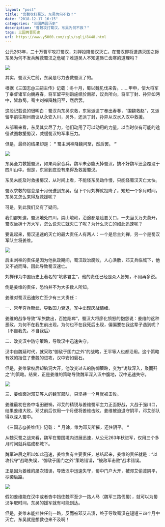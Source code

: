 ```yaml
---
layout: "post"
title: "曹魏攻打蜀汉，东吴为何不救？"
date: "2018-12-17 16:15"
categories: "三国两晋历史"
description: "曹魏攻打蜀汉，东吴为何不救？"
tags: 三国两晋历史
url: https://www.y5000.com/zgls/sglj/8448.html
---
```






公元263年，二十万曹军攻打蜀汉，刘禅投降蜀汉灭亡。在蜀汉即将遭遇灭国之际东吴为何不发兵解救蜀汉之危呢？难道吴人不知道唇亡齿寒的道理吗？

![](https://img.y5000.com/uploads/allimg/161227/8-16122G40302600.jpg)

其实，蜀汉灭亡前，东吴是尽力去救蜀汉了的。

根据《三国志@三嗣主传》记载：冬十月，蜀以魏见伐来告。......甲申，使大将军丁奉督诸军向魏寿春，将军留平别诣施绩於南郡，议兵所向，将军丁封、孙异如沔中，皆救蜀。蜀主刘禅降魏问至，然后罢。

这段记载说的很明白：蜀汉向东吴求救，东吴派遣丁奉出寿春，“围魏救赵”，又派留平前往荆州商议从永安入川，另外，还派丁封，孙异从汉水入汉中救援。

从部署来看，东吴其实尽了力，他们动用了可以动用的力量，以当时仅有可能的途径试图救援蜀汉，减缓蜀汉的军事压力。

但是，最终的结果却是： **“** 蜀主刘禅降魏问至，然后罢。 **”**

![](https://img.y5000.com/uploads/allimg/161227/142G35456-0.jpg)

东吴全力救援蜀汉，如果两家合兵，魏军未必能灭掉蜀汉，搞不好魏军还会覆没于四川山中。但是，东吴到底没有来得及救援蜀汉。

东吴未能及时救援蜀汉，从时间上看，不能怪东吴动作慢，只能怪蜀汉灭亡太快。

蜀汉求救的信息是十月份送到东吴，但下个月刘禅就投降了，短短一个多月时间，东吴又怎么来得及救援呢？

可是，到此我们又有了疑问。

我们都知道，蜀汉地处四川，崇山峻岭，沿途都是险要关口，一夫当关万夫莫开，蜀汉坐拥十万大军，怎么说灭亡就灭亡了呢？为什么灭亡的如此迅速呢？

要说起来，蜀汉迅速的灭亡的最大责任人有两人：一个是后主刘禅，另一个是蜀汉军队主将姜维。

![](https://img.y5000.com/uploads/allimg/161227/142G331X-1.jpg)

后主刘禅的责任是因为他执政期间，蜀汉政治腐败，人心涣散，邓艾兵临城下，他又不战而降，因此导致蜀汉速亡。

刘禅作为中国历史上著名的“坑爹君主”，他的责任已经是众人皆知，不用再多说。

倒是姜维的责任，恐怕并不为大多数人所知。

姜维对蜀汉迅速败亡至少有三大责任：

一、常年穷兵黩武，导致国力衰退，军中出现厌战情绪。

姜维的战争导致“军旅数出，百姓彫瘁”，蜀汉大将廖化愤怒的抱怨说：姜维的这种恶政，为何不在我生前出现，为何也不在我死后出现，偏偏要在我这辈子遇到呢？（不自我先，不自我后）

二、改变汉中防守策略，导致汉中迅速失守。

汉中自魏延时代，就采取“御敌于国门之外”的战略，王平等人也都沿用。这个策略有效的挡住了曹魏的进攻，汉中安如磐石。

但是，姜维掌权后却脑洞大开，他改变过去的防御策略，变为“诱敌深入，聚而歼之”的策略。结果，正是姜维的策略导致魏军深入汉中腹地，汉中迅速失守。

![](https://img.y5000.com/uploads/allimg/161227/8-16122G4033O48.jpg)

三、姜维面对邓艾等人的魏军部队，只坚持一个月就被击败。

姜维最初在沓中屯田避祸，邓艾的精锐与姜维蜀军主力正面野战，大战于强川口，结果姜维大败。邓艾前后仅用一个月便将姜维击败，姜维被迫退守阴平，邓艾部队得以深入蜀中。

《三国志@姜维传》记载： **“** 月馀，维为邓艾所摧，还住阴平。 **”**

从魏灭蜀之战来看，魏军在蜀国境内进展迅速，从公元263年秋进军，仅用三个多月时间就兵临成都城下。

魏军进展之所以如此迅速，姜维负有主要责任，总结起来，姜维的责任就是：“以攻代守”战略失误，“御敌于国门之外”策略错误，“被敌军击败”战术错误。

正是因为姜维的屡次错误，导致汉中迅速失守，蜀中门户大开，被邓艾偷渡阴平，抄袭后路。

![](https://img.y5000.com/uploads/allimg/161227/8-16122G40444W0.jpg)

假如姜维能在汉中或者沓中挡住魏军至少一路人马（魏军三路伐蜀），就可以为蜀汉争取时间，东吴的援军就有可能到达。

但是，姜维未能挡住任何一路，反而被邓艾击溃，终于导致蜀汉在短短三四个月中灭亡，东吴就是想救也来不及啊！
